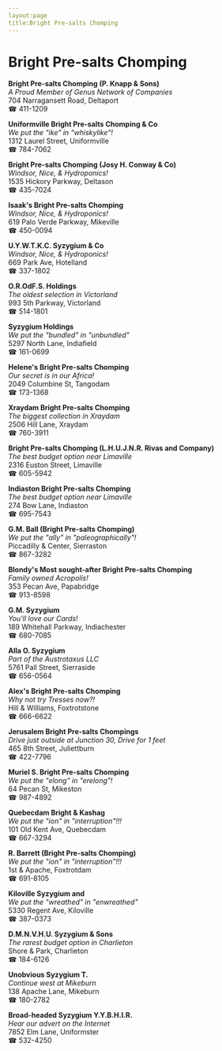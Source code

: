 ```yaml
---
layout:page
title:Bright Pre-salts Chomping
---
```

# Bright Pre-salts Chomping

**Bright Pre-salts Chomping (P. Knapp & Sons)**  
_A Proud Member of Genus Network of Companies_  
704 Narragansett Road, Deltaport  
☎ 411-1209



**Uniformville Bright Pre-salts Chomping & Co**  
_We put the "ike" in "whiskylike"!_  
1312 Laurel Street, Uniformville  
☎ 784-7062



**Bright Pre-salts Chomping (Josy H. Conway & Co)**  
_Windsor, Nice, & Hydroponics!_  
1535 Hickory Parkway, Deltason  
☎ 435-7024



**Isaak's Bright Pre-salts Chomping**  
_Windsor, Nice, & Hydroponics!_  
619 Palo Verde Parkway, Mikeville  
☎ 450-0094



**U.Y.W.T.K.C. Syzygium & Co**  
_Windsor, Nice, & Hydroponics!_  
669 Park Ave, Hotelland  
☎ 337-1802



**O.R.OdF.S. Holdings**  
_The oldest selection in Victorland_  
993 5th Parkway, Victorland  
☎ 514-1801



**Syzygium Holdings**  
_We put the "bundled" in "unbundled"_  
5297 North Lane, Indiafield  
☎ 161-0699



**Helene's Bright Pre-salts Chomping**  
_Our secret is in our Africa!_  
2049 Columbine St, Tangodam  
☎ 173-1368



**Xraydam Bright Pre-salts Chomping**  
_The biggest collection in Xraydam_  
2506 Hill Lane, Xraydam  
☎ 760-3911



**Bright Pre-salts Chomping (L.H.U.J.N.R. Rivas and Company)**  
_The best budget option near Limaville_  
2316 Euston Street, Limaville  
☎ 605-5942



**Indiaston Bright Pre-salts Chomping**  
_The best budget option near Limaville_  
274 Bow Lane, Indiaston  
☎ 695-7543



**G.M. Ball (Bright Pre-salts Chomping)**  
_We put the "ally" in "paleographically"!_  
Piccadilly & Center, Sierraston  
☎ 867-3282



**Blondy's Most sought-after Bright Pre-salts Chomping**  
_Family owned Acropolis!_  
353 Pecan Ave, Papabridge  
☎ 913-8598



**G.M. Syzygium**  
_You'll love our Cards!_  
189 Whitehall Parkway, Indiachester  
☎ 680-7085



**Alla O. Syzygium**  
_Part of the Austrotaxus LLC_  
5761 Pall Street, Sierraside  
☎ 656-0564



**Alex's Bright Pre-salts Chomping**  
_Why not try Tresses now?!_  
Hill & Williams, Foxtrotstone  
☎ 666-6622



**Jerusalem Bright Pre-salts Chompings**  
_Drive just outside at Junction 30, Drive for 1 feet_  
465 8th Street, Juliettburn  
☎ 422-7796



**Muriel S. Bright Pre-salts Chomping**  
_We put the "elong" in "erelong"!_  
64 Pecan St, Mikeston  
☎ 987-4892



**Quebecdam Bright & Kashag**  
_We put the "ion" in "interruption"!!!_  
101 Old Kent Ave, Quebecdam  
☎ 667-3294



**R. Barrett (Bright Pre-salts Chomping)**  
_We put the "ion" in "interruption"!!!_  
1st & Apache, Foxtrotdam  
☎ 691-8105



**Kiloville Syzygium and**  
_We put the "wreathed" in "enwreathed"_  
5330 Regent Ave, Kiloville  
☎ 387-0373



**D.M.N.V.H.U. Syzygium & Sons**  
_The rarest budget option in Charlieton_  
Shore & Park, Charlieton  
☎ 184-6126



**Unobvious Syzygium T.**  
_Continue west at Mikeburn_  
138 Apache Lane, Mikeburn  
☎ 180-2782



**Broad-headed Syzygium Y.Y.B.H.I.R.**  
_Hear our advert on the Internet_  
7852 Elm Lane, Uniformster  
☎ 532-4250



